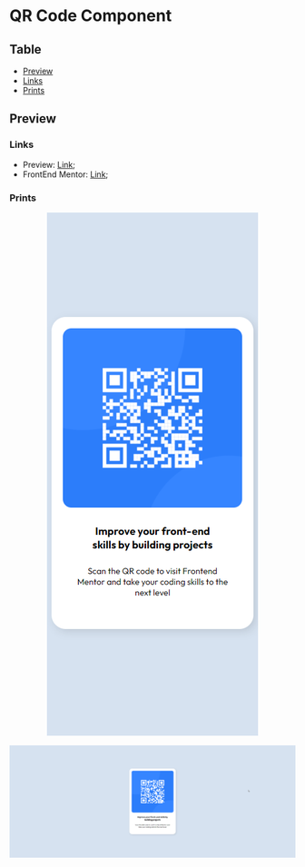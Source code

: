 # QR Code Component

## Table 

- [Preview](#preview)
 - [Links](#links)
 - [Prints](#prints)

## Preview

### Links

- Preview: [Link](https://nyyu.github.io/frontEndMentor-qrCodeComponent/);
- FrontEnd Mentor: [Link](https://www.frontendmentor.io/challenges/qr-code-component-iux_sIO_H);

### Prints

<p align="center">
  <img src="preview/Mobile.png" alt="mobile preview"/>
</p>

![Computer version](preview/Computer.png)
